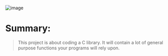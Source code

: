 ![image](https://user-images.githubusercontent.com/86990997/193420233-d378d40e-e803-40dd-8bd3-6751789d8311.png)

# Summary:
> This project is about coding a C library.
It will contain a lot of general purpose functions your programs will rely upon.

